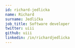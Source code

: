```yaml
---
id: richard-jedlicka
name: Richard
surname: Jedlička
job_title: Software developer
twitter: uiii
github: uiii
linkedin: /in/richardjedlicka
---
```

